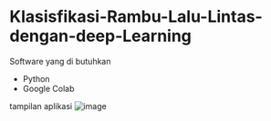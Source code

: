 # Klasisfikasi-Rambu-Lalu-Lintas-dengan-deep-Learning

Software yang di butuhkan
- Python
- Google Colab

tampilan aplikasi
![image](https://user-images.githubusercontent.com/76540894/131604928-c700455f-db65-4f6f-8e02-6c56e46b6999.png)

